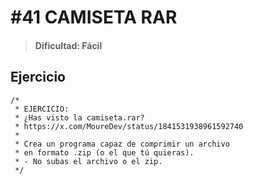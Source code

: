# #41 CAMISETA RAR
> #### Dificultad: Fácil

## Ejercicio

```
/*
 * EJERCICIO:
 * ¿Has visto la camiseta.rar?
 * https://x.com/MoureDev/status/1841531938961592740
 *
 * Crea un programa capaz de comprimir un archivo 
 * en formato .zip (o el que tú quieras).
 * - No subas el archivo o el zip.
 */
```